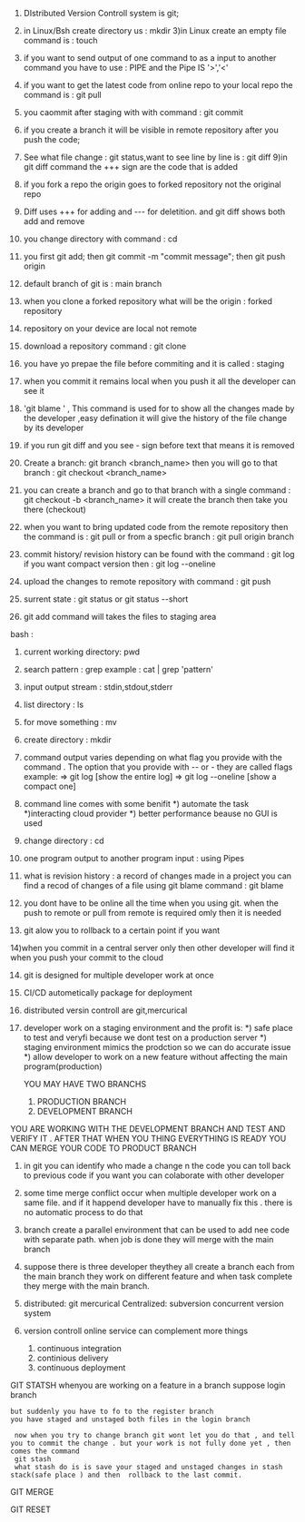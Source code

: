 1) DIstributed Version Controll system is git;
2) in Linux/Bsh create directory us : mkdir
3)in Linux create an empty file command is : touch
4) if you want to send output of one command to as a input to another command you have to use : PIPE and the Pipe IS '>','<'
5) if you want to get the latest code from online repo to your local repo the command is : git pull
6) you caommit after staging with with command : git commit
7) if you create a branch it will be visible in remote repository after you push the code;
8) See what file change : git status,want to see line by line is : git diff
9)in git diff command the +++ sign are the code that is added
10) if you fork a repo the origin goes to forked repository not the original repo
11) Diff uses +++ for adding and --- for deletition. and git diff shows both add and remove
12) you change directory with command : cd
13) you first git add; then git commit -m "commit message"; then git push origin <branch>
14) default branch of git is : main branch
15) when you clone a forked repository what will be the origin : forked repository
16)  repository on your device are local not remote
17) download a repository command : git clone
18) you have yo prepae the file before commiting and it is called : staging
19) when you commit it remains local when you push it all the developer can see it
20) 'git blame <filename>' , This command is used for to show all the changes made by the developer ,easy defination
it will give the history of the file change by its developer
21) if you run git diff and you see - sign before text that means it is removed
23) Create a branch: git branch <branch_name>
then you will go to that branch : git checkout <branch_name>
24) you can create a branch and go to that branch with a single command : git checkout -b <branch_name>
it will create the branch then take you there (checkout)

25) when you want to bring updated code from the remote 
repository then the command is : git pull
or from a specfic branch : git pull origin branch

26) commit history/ revision history can be found with 
the command : git log
if you want compact version then : git log --oneline

27) upload the changes to remote repository with command  : git push

28) surrent state : git status or git status --short

29) git add command will takes the files to staging area 


bash :

1) current working directory: pwd
2) search pattern : grep 
example : cat <file> | grep 'pattern'
3) input output stream : stdin,stdout,stderr
4) list directory : ls
5) for move something : mv
6) create directory : mkdir
7) command output varies depending on what flag you provide with the command . The option that you provide with
-- or - they are called flags
example:
=> git log [show the entire log]
=> git log --oneline  [show a compact one]
8) command line comes with some benifit
    *) automate the task
    *)interacting cloud provider
    *) better performance beause no GUI is used

9) change directory : cd
10) one program output to another program input : using Pipes

11) what is revision history : a record of changes made in a project
you can find a recod of changes of a file using git blame command
: git blame <file>

12) you dont have to be online all the time when you using git. when the push to remote or pull from remote  is required omly then it is needed

13) git alow you to rollback to a certain point if you want

14)when you commit in a central server only then other developer will find it when you push your commit to the cloud

14) git is designed for multiple developer work at once

15) CI/CD autometically package for deployment

16) distributed versin controll are git,mercurical

17) developer work on  a staging environment and the profit is:
    *) safe place to test and veryfi because we dont test on a production server 
    *) staging environment mimics the prodction so we can do accurate issue
    *) allow developer to work on a new feature without affecting the main program(production)

    YOU MAY HAVE TWO BRANCHS 
    1) PRODUCTION BRANCH
    2) DEVELOPMENT BRANCH

YOU ARE WORKING WITH THE DEVELOPMENT BRANCH AND TEST AND VERIFY IT . AFTER THAT WHEN YOU THING EVERYTHING IS READY YOU CAN MERGE YOUR CODE TO PRODUCT BRANCH

1) in git you can identify who made a change n the code
you can toll back to previous code if you want
you can colaborate with other developer

2) some time merge conflict occur when multiple developer work on a same file. and if it happend developer have to manually fix this . there is no automatic process to do that

3) branch create a parallel environment that can be used to add nee code with separate path. when job is done they will merge with the main branch

4) suppose there is three developer theythey all create a branch each from the main branch they work on different feature and when task complete they merge with the main branch.

3) distributed:
        git
        mercurical
    Centralized:
        subversion
        concurrent version system
    
4) version controll online service can complement more things
    1) continuous integration
    2) continious delivery
    3) continuous deployment



GIT STATSH
    whenyou are working on a feature in a branch suppose login branch

    but suddenly you have to fo to the register branch
    you have staged and unstaged both files in the login branch

     now when you try to change branch git wont let you do that , and tell you to commit the change . but your work is not fully done yet , then comes the command 
     git stash
     what stash do is is save your staged and unstaged changes in stash stack(safe place ) and then  rollback to the last commit.

GIT MERGE

GIT RESET